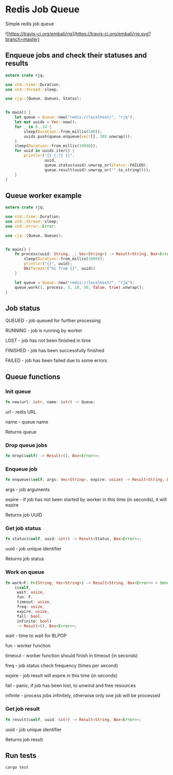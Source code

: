 # Redis Job Queue

Simple redis job queue

![https://travis-ci.org/embali/rjq](https://travis-ci.org/embali/rjq.svg?branch=master)


## Enqueue jobs and check their statuses and results

```rust
extern crate rjq;

use std::time::Duration;
use std::thread::sleep;

use rjq::{Queue, Queues, Status};


fn main() {
    let queue = Queue::new("redis://localhost/", "rjq");
    let mut uuids = Vec::new();
    for _ in 0..10 {
        sleep(Duration::from_millis(100));
        uuids.push(queue.enqueue(vec![], 30).unwrap());
    }
    sleep(Duration::from_millis(10000));
    for uuid in uuids.iter() {
        println!("{} {:?} {}",
                 uuid,
                 queue.status(uuid).unwrap_or(Status::FAILED),
                 queue.result(uuid).unwrap_or("".to_string()));
    }
}
```


## Queue worker example

```rust
extern crate rjq;

use std::time::Duration;
use std::thread::sleep;
use std::error::Error;

use rjq::{Queue, Queues};


fn main() {
    fn process(uuid: String, _: Vec<String>) -> Result<String, Box<Error>> {
        sleep(Duration::from_millis(1000));
        println!("{}", uuid);
        Ok(format!("hi from {}", uuid))
    }

    let queue = Queue::new("redis://localhost/", "rjq");
    queue.work(1, process, 5, 10, 30, false, true).unwrap();
}
```


## Job status

QUEUED - job queued for further processing

RUNNING - job is running by worker

LOST - job has not been finished in time

FINISHED - job has been successfully finished

FAILED - job has been failed due to some errors


## Queue functions

### Init queue

```rust
fn new(url: &str, name: &str) -> Queue;
```

url - redis URL

name - queue name

Returns queue

### Drop queue jobs

```rust
fn drop(&self) -> Result<(), Box<Error>>;
```

### Enqueue job

```rust
fn enqueue(&self, args: Vec<String>, expire: usize) -> Result<String, Box<Error>>;
```

args - job arguments

expire - if job has not been started by worker in this time (in seconds), it will expire

Returns job UUID

### Get job status

```rust
fn status(&self, uuid: &str) -> Result<Status, Box<Error>>;
```

uuid - job unique identifier

Returns job status

### Work on queue

```rust
fn work<F: Fn(String, Vec<String>) -> Result<String, Box<Error>> + Send + Sync + 'static>
    (&self,
     wait: usize,
     fun: F,
     timeout: usize,
     freq: usize,
     expire: usize,
     fall: bool,
     infinite: bool)
     -> Result<(), Box<Error>>;
```

wait - time to wait for BLPOP

fun - worker function

timeout - worker function should finish in timeout (in seconds)

freq - job status check frequency (times per second)

expire - job result will expire in this time (in seconds)

fall - panic, if job has been lost, to unwind and free resources

infinite - process jobs infinitely, otherwise only one job will be processed

### Get job result

```rust
fn result(&self, uuid: &str) -> Result<String, Box<Error>>;
```

uuid - job unique identifier

Returns job result


## Run tests

```bash
cargo test
```
